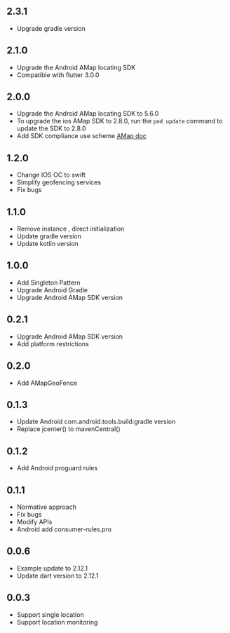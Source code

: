 ## 2.3.1

* Upgrade gradle version

## 2.1.0

* Upgrade the Android AMap locating SDK
* Compatible with flutter 3.0.0

## 2.0.0

* Upgrade the Android AMap locating SDK to 5.6.0
* To upgrade the ios AMap SDK to 2.8.0, run the `pod update` command to update the SDK to 2.8.0
* Add SDK compliance use scheme [AMap doc](https://lbs.amap.com/news/sdkhgsy)

## 1.2.0

* Change IOS OC to swift
* Simplify geofencing services
* Fix bugs

## 1.1.0

* Remove instance , direct initialization
* Update gradle version
* Update kotlin version

## 1.0.0

* Add Singleton Pattern
* Upgrade Android Gradle
* Upgrade Android AMap SDK version

## 0.2.1

* Upgrade Android AMap SDK version
* Add platform restrictions

## 0.2.0

* Add AMapGeoFence

## 0.1.3

* Update Android com.android.tools.build:gradle version
* Replace jcenter() to mavenCentral()

## 0.1.2

* Add Android proguard rules

## 0.1.1

* Normative approach
* Fix bugs
* Modify APIs
* Android add consumer-rules.pro

## 0.0.6

* Example update to 2.12.1
* Update dart version to 2.12.1

## 0.0.3

* Support single location
* Support location monitoring
